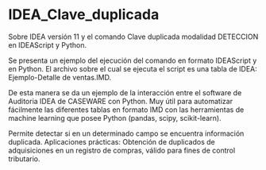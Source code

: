 # IDEA_Clave_duplicada
Sobre IDEA versión 11 y el comando Clave duplicada modalidad DETECCION en IDEAScript y Python.

Se presenta un ejemplo del ejecución del comando en formato IDEAScript y en Python. El archivo sobre el cual se ejecuta el script es una tabla de IDEA: Ejemplo-Detalle de ventas.IMD.

De esta manera se da un ejemplo de la interacción entre el software de Auditoria IDEA de CASEWARE con Python. Muy útil para automatizar fácilmente las diferentes tablas en formato IMD con las herramientas de machine learning que posee Python  (pandas, scipy, scikit-learn).

Permite detectar si en un determinado campo se encuentra información duplicada. 
Aplicaciones prácticas: Obtención de duplicados de adquisiciones en un registro de compras, válido para fines de control tributario.

